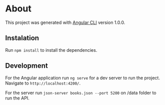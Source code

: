 # About

This project was generated with [Angular CLI](https://github.com/angular/angular-cli) version 1.0.0.

## Instalation

Run `npm install` to install the dependencies.

## Development

For the Angular application run `ng serve` for a dev server to run the project. Navigate to `http://localhost:4200/`.

For the server run `json-server books.json --port 5200` on /data folder to run the API.

